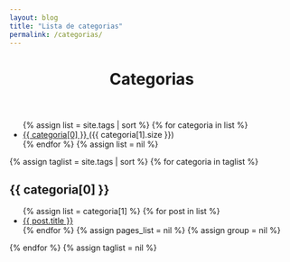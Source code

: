 ```yaml
---
layout: blog
title: "Lista de categorias"
permalink: /categorias/
---
```


<header>
    <h1>Categorias</h1>
</header>

<ul class="tag-box inline">
{% assign list = site.tags | sort %}
    {% for categoria in list %} 
        <li>
            <a href="#{{ categoria[0] }}">
                {{ categoria[0] }}
            </a>
            <span>({{ categoria[1].size }})</span>
        </li>
    {% endfor %}
{% assign list = nil %}
</ul>

{% assign taglist = site.tags | sort %}
{% for categoria in taglist %} 
 <h2 id="{{ categoria[0] }}">{{ categoria[0] }}</h2>
 <ul class="post-list">
  {% assign list = categoria[1] %}  
  {% for post in list %}
   <li>
   <a href="{{ post.url }}">{{ post.title }}</a>
   </li>
  {% endfor %}
  {% assign pages_list = nil %}
  {% assign group = nil %}
 </ul>
{% endfor %}
{% assign taglist = nil %}
